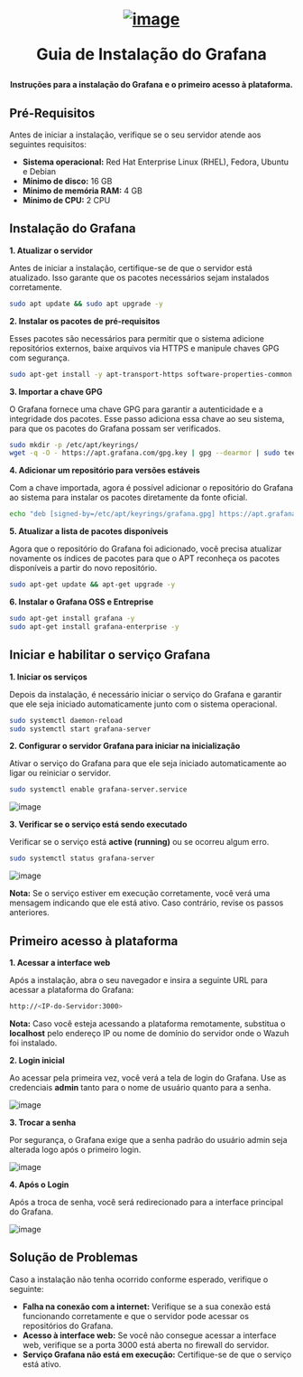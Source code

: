 <h1 align="center">

[![image](https://github.com/user-attachments/assets/012db8db-ae41-4a8e-b510-89886de09a2d)](https://grafana.com/)

Guia de Instalação do Grafana

</h1>

<h4 align="center">

Instruções para a instalação do Grafana e o primeiro acesso à plataforma.

</h4>

## Pré-Requisitos

Antes de iniciar a instalação, verifique se o seu servidor atende aos seguintes requisitos:

- **Sistema operacional:** Red Hat Enterprise Linux (RHEL), Fedora, Ubuntu e Debian
- **Mínimo de disco:** 16 GB
- **Mínimo de memória RAM:** 4 GB
- **Mínimo de CPU:** 2 CPU


## Instalação do Grafana

**1. Atualizar o servidor**

Antes de iniciar a instalação, certifique-se de que o servidor está atualizado. Isso garante que os pacotes necessários sejam instalados corretamente.
```bash
sudo apt update && sudo apt upgrade -y
```

**2. Instalar os pacotes de pré-requisitos**

Esses pacotes são necessários para permitir que o sistema adicione repositórios externos, baixe arquivos via HTTPS e manipule chaves GPG com segurança.
```bash
sudo apt-get install -y apt-transport-https software-properties-common wget
```

**3. Importar a chave GPG**

O Grafana fornece uma chave GPG para garantir a autenticidade e a integridade dos pacotes. Esse passo adiciona essa chave ao seu sistema, para que os pacotes do Grafana possam ser verificados.
```bash
sudo mkdir -p /etc/apt/keyrings/
wget -q -O - https://apt.grafana.com/gpg.key | gpg --dearmor | sudo tee /etc/apt/keyrings/grafana.gpg > /dev/null
```

**4. Adicionar um repositório para versões estáveis**

Com a chave importada, agora é possível adicionar o repositório do Grafana ao sistema para instalar os pacotes diretamente da fonte oficial.
```bash
echo "deb [signed-by=/etc/apt/keyrings/grafana.gpg] https://apt.grafana.com stable main" | sudo tee -a /etc/apt/sources.list.d/grafana.list
```

**5. Atualizar a lista de pacotes disponíveis**

Agora que o repositório do Grafana foi adicionado, você precisa atualizar novamente os índices de pacotes para que o APT reconheça os pacotes disponíveis a partir do novo repositório.
```bash
sudo apt-get update && apt-get upgrade -y
```

**6. Instalar o Grafana OSS e Entreprise**

```bash
sudo apt-get install grafana -y
sudo apt-get install grafana-enterprise -y
```


## Iniciar e habilitar o serviço Grafana

**1. Iniciar os serviços**

Depois da instalação, é necessário iniciar o serviço do Grafana e garantir que ele seja iniciado automaticamente junto com o sistema operacional.
```bash
sudo systemctl daemon-reload
sudo systemctl start grafana-server
```

**2. Configurar o servidor Grafana para iniciar na inicialização**

Ativar o serviço do Grafana para que ele seja iniciado automaticamente ao ligar ou reiniciar o servidor.
```bash
sudo systemctl enable grafana-server.service
```

![image](https://github.com/user-attachments/assets/a23bbd1d-7f2e-4a15-87f3-3064cba765b7)

**3. Verificar se o serviço está sendo executado**

Verificar se o serviço está **active (running)** ou se ocorreu algum erro.
```bash
sudo systemctl status grafana-server
```

![image](https://github.com/user-attachments/assets/7d6ac3b6-c8b6-4001-a7cd-c9c32473f744)

**Nota:** Se o serviço estiver em execução corretamente, você verá uma mensagem indicando que ele está ativo. Caso contrário, revise os passos anteriores.


## Primeiro acesso à plataforma

**1. Acessar a interface web**

Após a instalação, abra o seu navegador e insira a seguinte URL para acessar a plataforma do Grafana:
```bash
http://<IP-do-Servidor:3000>
```
**Nota:** Caso você esteja acessando a plataforma remotamente, substitua o **localhost** pelo endereço IP ou nome de domínio do servidor onde o Wazuh foi instalado.

**2. Login inicial**

Ao acessar pela primeira vez, você verá a tela de login do Grafana. Use as credenciais **admin** tanto para o nome de usuário quanto para a senha.

![image](https://github.com/user-attachments/assets/fa85656b-8335-4a6e-a53a-16b5514b56b6)

**3. Trocar a senha**

Por segurança, o Grafana exige que a senha padrão do usuário admin seja alterada logo após o primeiro login.

![image](https://github.com/user-attachments/assets/356056b6-8854-47cc-99be-6ca8de42c5f1)


**4. Após o Login**

Após a troca de senha, você será redirecionado para a interface principal do Grafana.

![image](https://github.com/user-attachments/assets/8388280c-41cf-42b7-90f3-ff09c2c37c2b)


## Solução de Problemas
Caso a instalação não tenha ocorrido conforme esperado, verifique o seguinte:

- **Falha na conexão com a internet:** Verifique se a sua conexão está funcionando corretamente e que o servidor pode acessar os repositórios do Grafana.
- **Acesso à interface web:** Se você não consegue acessar a interface web, verifique se a porta 3000 está aberta no firewall do servidor.
- **Serviço Grafana não está em execução:** Certifique-se de que o serviço está ativo.

